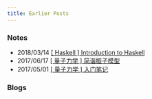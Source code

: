 ```yaml
---
title: Earlier Posts
---
```


### Notes

* 2018/03/14 [\[ Haskell \] Introduction to Haskell](/notes/hs-tutorial) 
* 2017/06/17 [\[ 量子力学 \] 简谐振子模型](/old-archives/harmonic-oscillator.pdf)
* 2017/05/01 [\[ 量子力学 \] 入门笔记](/old-archives/introduction-to-quantum-mechanics.pdf)

### Blogs

